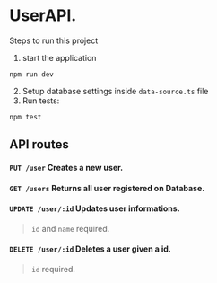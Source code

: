 # UserAPI.

Steps to run this project

1. start the application

``` 
npm run dev 
``` 

2. Setup database settings inside `data-source.ts` file
3. Run  tests:
```
npm test
```

## API routes

#### `PUT /user` Creates a new user.

#### `GET /users` Returns all user registered on Database.

#### `UPDATE /user/:id` Updates user informations.
> `id` and `name` required.

#### `DELETE /user/:id` Deletes a user given a id.
> `id` required.

